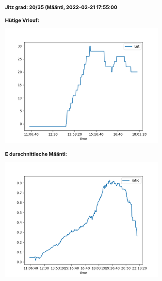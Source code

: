 ### Jitz grad: 20/35 (Määnti, 2022-02-21 17:55:00

### Hütige Vrlouf:
![Graph](Today.png)

### E durschnittleche Määnti:
![Graph](Määnti.png)